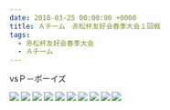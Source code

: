 ```yaml
---
date: 2018-03-25 00:00:00 +0000
title: Ａチーム　赤松杯友好会春季大会１回戦
tags:
  - 赤松杯友好会春季大会
  - Ａチーム
---
```


vsＰ－ボーイズ

![](/img/2018-03-25--main.jpg)
![](/img/2018-03-25--01.jpg)
![](/img/2018-03-25--02.jpg)
![](/img/2018-03-25--03.jpg)
![](/img/2018-03-25--04.jpg)
![](/img/2018-03-25--05.jpg)
![](/img/2018-03-25--06.jpg)
![](/img/2018-03-25--07.jpg)
![](/img/2018-03-25--08.jpg)
![](/img/2018-03-25--09.jpg)
